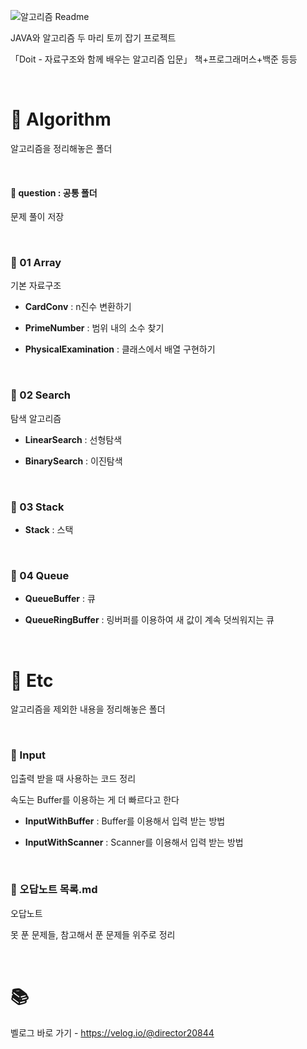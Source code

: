 ![알고리즘 Readme](https://user-images.githubusercontent.com/68185554/233309400-ac6102e5-139a-44b0-88b1-301f196b0672.png)

JAVA와 알고리즘 두 마리 토끼 잡기 프로젝트

「Doit - 자료구조와 함께 배우는 알고리즘 입문」 책+프로그래머스+백준 등등

<br />

# 📑 Algorithm

알고리즘을 정리해놓은 폴더

<br />

#### 📂 question : 공통 폴더
문제 풀이 저장

<br />


### 📂 01 Array

기본 자료구조

- **CardConv** : n진수 변환하기

- **PrimeNumber** : 범위 내의 소수 찾기

- **PhysicalExamination** : 클래스에서 배열 구현하기


<br />


### 📂 02 Search

탐색 알고리즘

- **LinearSearch** : 선형탐색

- **BinarySearch** : 이진탐색


<br />


### 📂 03 Stack

- **Stack** : 스택


<br />


### 📂 04 Queue

- **QueueBuffer** : 큐

- **QueueRingBuffer** : 링버퍼를 이용하여 새 값이 계속 덧씌워지는 큐


<br />


# 📑 Etc

알고리즘을 제외한 내용을 정리해놓은 폴더


<br />


### 📂 Input

입출력 받을 때 사용하는 코드 정리

속도는 Buffer를 이용하는 게 더 빠르다고 한다

- **InputWithBuffer** : Buffer를 이용해서 입력 받는 방법

- **InputWithScanner** : Scanner를 이용해서 입력 받는 방법
  
  
<br />


### 🧾 오답노트 목록.md

오답노트

못 푼 문제들, 참고해서 푼 문제들 위주로 정리


<br />


# 📚

벨로그 바로 가기 - https://velog.io/@director20844
